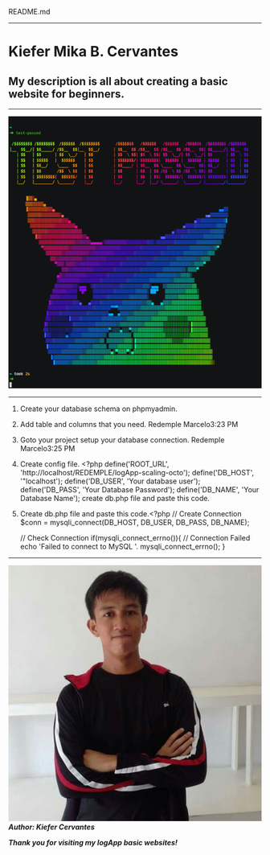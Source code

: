 README.md

***
# Kiefer Mika B. Cervantes

My description is all about creating a basic website for beginners.
---------------
***
![TEST_PASSED!](TEST_PASSED.png "TEST_PASSED.")
***

1. Create your database schema on phpmyadmin.
2. Add table and columns that you need.
Redemple Marcelo3:23 PM
3. Goto your project setup your database connection.
Redemple Marcelo3:25 PM
4. Create config file. <?php
	define('ROOT_URL', 'http://localhost/REDEMPLE/logApp-scaling-octo');
	define('DB_HOST', '"localhost');
	define('DB_USER', 'Your database user');
	define('DB_PASS', 'Your Database Password');
	define('DB_NAME', 'Your Database Name');
create db.php file and paste this code.

5. Create db.php file and paste this code.<?php
	// Create Connection
	$conn = mysqli_connect(DB_HOST, DB_USER, DB_PASS, DB_NAME);

	// Check Connection
	if(mysqli_connect_errno()){
		// Connection Failed
		echo 'Failed to connect to MySQL '. mysqli_connect_errno();
	}

***

![kiefer!](kiefer.jpg "kiefer")
***Author: Kiefer Cervantes***


***Thank you for visiting my logApp basic websites!***